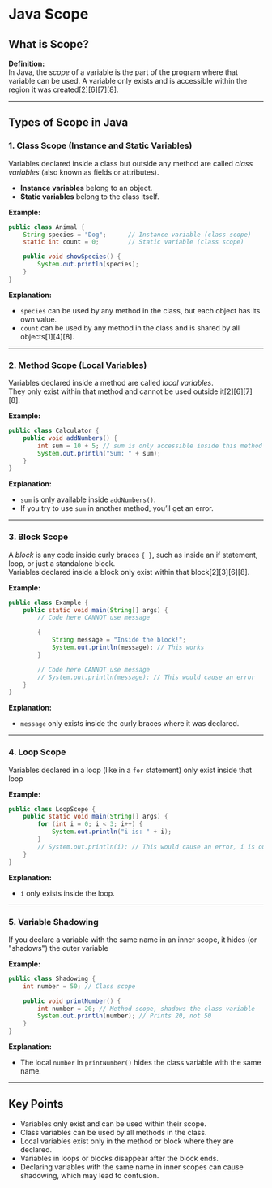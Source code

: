 

# Java Scope

## What is Scope?

**Definition:**  
In Java, the *scope* of a variable is the part of the program where that variable can be used. A variable only exists and is accessible within the region it was created[2][6][7][8].

---

## Types of Scope in Java

### 1. Class Scope (Instance and Static Variables)

Variables declared inside a class but outside any method are called *class variables* (also known as fields or attributes).  
- **Instance variables** belong to an object.
- **Static variables** belong to the class itself.

**Example:**

```java
public class Animal {
    String species = "Dog";      // Instance variable (class scope)
    static int count = 0;        // Static variable (class scope)

    public void showSpecies() {
        System.out.println(species);
    }
}
```
**Explanation:**  
- `species` can be used by any method in the class, but each object has its own value.
- `count` can be used by any method in the class and is shared by all objects[1][4][8].

---

### 2. Method Scope (Local Variables)

Variables declared inside a method are called *local variables*.  
They only exist within that method and cannot be used outside it[2][6][7][8].

**Example:**

```java
public class Calculator {
    public void addNumbers() {
        int sum = 10 + 5; // sum is only accessible inside this method
        System.out.println("Sum: " + sum);
    }
}
```
**Explanation:**  
- `sum` is only available inside `addNumbers()`.  
- If you try to use `sum` in another method, you’ll get an error.

---

### 3. Block Scope

A *block* is any code inside curly braces `{ }`, such as inside an if statement, loop, or just a standalone block.  
Variables declared inside a block only exist within that block[2][3][6][8].

**Example:**

```java
public class Example {
    public static void main(String[] args) {
        // Code here CANNOT use message

        {
            String message = "Inside the block!";
            System.out.println(message); // This works
        }

        // Code here CANNOT use message
        // System.out.println(message); // This would cause an error
    }
}
```
**Explanation:**  
- `message` only exists inside the curly braces where it was declared.

---

### 4. Loop Scope

Variables declared in a loop (like in a `for` statement) only exist inside that loop

**Example:**

```java
public class LoopScope {
    public static void main(String[] args) {
        for (int i = 0; i < 3; i++) {
            System.out.println("i is: " + i);
        }
        // System.out.println(i); // This would cause an error, i is out of scope
    }
}
```
**Explanation:**  
- `i` only exists inside the loop.

---

### 5. Variable Shadowing

If you declare a variable with the same name in an inner scope, it hides (or "shadows") the outer variable

**Example:**

```java
public class Shadowing {
    int number = 50; // Class scope

    public void printNumber() {
        int number = 20; // Method scope, shadows the class variable
        System.out.println(number); // Prints 20, not 50
    }
}
```
**Explanation:**  
- The local `number` in `printNumber()` hides the class variable with the same name.

---

## Key Points

- Variables only exist and can be used within their scope.
- Class variables can be used by all methods in the class.
- Local variables exist only in the method or block where they are declared.
- Variables in loops or blocks disappear after the block ends.
- Declaring variables with the same name in inner scopes can cause shadowing, which may lead to confusion.
